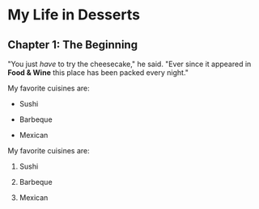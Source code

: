 # My Life in Desserts

## Chapter 1: The Beginning

"You just *have* to try the cheesecake," he said. "Ever since it appeared in
**Food & Wine** this place has been packed every night."

My favorite cuisines are:

* Sushi

* Barbeque

* Mexican


My favorite cuisines are:

1. Sushi

2. Barbeque

3. Mexican
